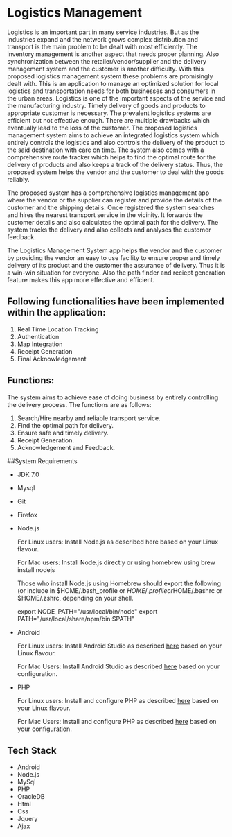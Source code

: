 # Logistics Management

Logistics is an important part in many service industries. But as the industries expand and the network grows complex distribution and transport is the main problem to be dealt with most efficiently. The inventory management is another aspect that needs proper planning. Also synchronization between the retailer/vendor/supplier and the delivery management system and the customer is another difficulty. With this proposed logistics management system these problems are promisingly dealt with. This is  an application to manage an optimized solution for local logistics and transportation needs for both businesses and consumers in the urban areas. Logistics is one of the important aspects of the service and the manufacturing industry. Timely delivery of goods and products to appropriate customer is
necessary. The prevalent logistics systems are efficient but not effective enough. There are multiple drawbacks which eventually lead to the loss of the customer. The proposed logistics management system aims to achieve an integrated logistics system which entirely controls the logistics and also controls the delivery of the product to the said destination with care on time. The system also comes with a comprehensive route tracker which helps to find the optimal route for the delivery of products and also keeps a track of the delivery status. Thus, the proposed system helps the vendor and the customer to deal with the goods reliably.

The proposed system has a comprehensive logistics management app where the vendor or the supplier can register and provide the details of the customer and the shipping details. Once registered the system searches and hires the nearest transport service in the vicinity. It forwards the customer details and also calculates the optimal path for the delivery. The system tracks the delivery and also collects and analyses the customer feedback.

The Logistics Management System app helps the vendor and the customer by providing the vendor an easy to use facility to ensure proper and timely delivery of its product and the customer the assurance of delivery. Thus it is a win-win situation for everyone. Also the path finder and reciept generation feature makes this app more effective and efficient.

## Following functionalities have been implemented within the application:

1. Real Time Location Tracking
2. Authentication
3. Map Integration
4. Receipt Generation
5. Final Acknowledgement

## Functions: 

The system aims to achieve ease of doing business by entirely controlling the delivery process. The functions are as follows:

1. Search/Hire nearby and reliable transport service.
2. Find the optimal path for delivery.
3. Ensure safe and timely delivery.
4. Receipt Generation.
5. Acknowledgement and Feedback.

##System Requirements

- JDK 7.0
- Mysql
- Git
- Firefox
- Node.js
  
  For Linux users: Install Node.js as described here based on your Linux flavour.
            
  For Mac users: Install Node.js directly or using homebrew using brew install nodejs

  Those who install Node.js using Homebrew should export the following (or include in $HOME/.bash_profile or $HOME/.profile or$HOME/.bashrc or $HOME/.zshrc, depending on your shell.

  export NODE_PATH="/usr/local/bin/node"
  export PATH="/usr/local/share/npm/bin:$PATH"
    
- Android
  
  For Linux users: Install Android Studio as described [here](https://developer.android.com/studio/index.html) based on your Linux flavour.
            
  For Mac Users: Install Android Studio as described [here](https://developer.android.com/studio/index.html) based on your configuration.

- PHP
  
  For Linux users: Install and configure PHP as described [here](http://www.tutorialspoint.com/php/php_installation_linux.htm) based on your Linux flavour.
            
  For Mac Users: Install and configure PHP as described [here](http://jason.pureconcepts.net/2015/10/install-apache-php-mysql-mac-os-x-el-capitan/) based on your configuration.

## Tech Stack

- Android
- Node.js
- MySql
- PHP
- OracleDB
- Html
- Css
- Jquery
- Ajax
    






